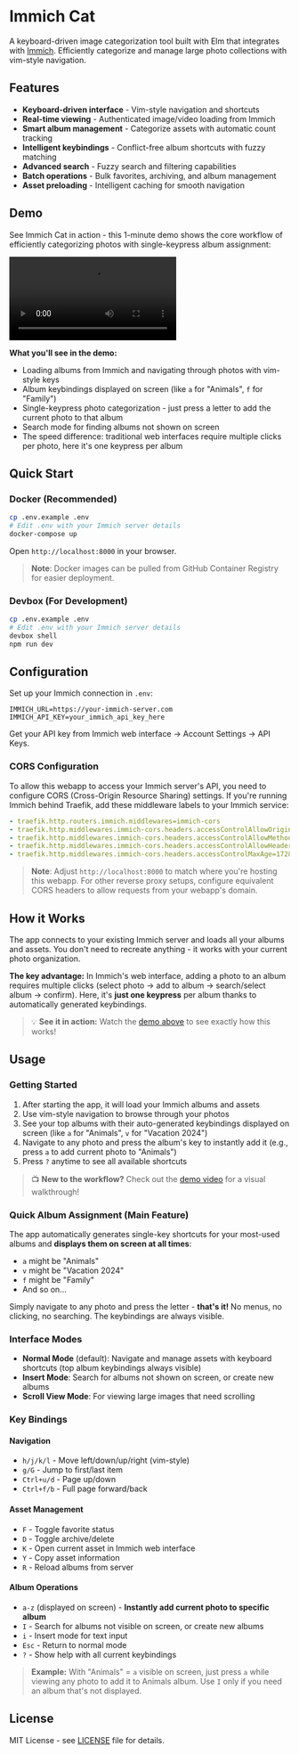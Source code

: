 # Immich Cat

A keyboard-driven image categorization tool built with Elm that integrates with [Immich](https://immich.app/). Efficiently categorize and manage large photo collections with vim-style navigation.

## Features

- **Keyboard-driven interface** - Vim-style navigation and shortcuts
- **Real-time viewing** - Authenticated image/video loading from Immich
- **Smart album management** - Categorize assets with automatic count tracking
- **Intelligent keybindings** - Conflict-free album shortcuts with fuzzy matching
- **Advanced search** - Fuzzy search and filtering capabilities
- **Batch operations** - Bulk favorites, archiving, and album management
- **Asset preloading** - Intelligent caching for smooth navigation

## Demo

See Immich Cat in action - this 1-minute demo shows the core workflow of efficiently categorizing photos with single-keypress album assignment:

![Demo Video](assets/demo.mp4)

**What you'll see in the demo:**

- Loading albums from Immich and navigating through photos with vim-style keys
- Album keybindings displayed on screen (like `a` for "Animals", `f` for "Family")
- Single-keypress photo categorization - just press a letter to add the current photo to that album
- Search mode for finding albums not shown on screen
- The speed difference: traditional web interfaces require multiple clicks per photo, here it's one keypress per album

## Quick Start

### Docker (Recommended)

```bash
cp .env.example .env
# Edit .env with your Immich server details
docker-compose up
```

Open `http://localhost:8000` in your browser.

> **Note**: Docker images can be pulled from GitHub Container Registry for easier deployment.

### Devbox (For Development)

```bash
cp .env.example .env
# Edit .env with your Immich server details
devbox shell
npm run dev
```

## Configuration

Set up your Immich connection in `.env`:

```env
IMMICH_URL=https://your-immich-server.com
IMMICH_API_KEY=your_immich_api_key_here
```

Get your API key from Immich web interface → Account Settings → API Keys.

### CORS Configuration

To allow this webapp to access your Immich server's API, you need to configure CORS (Cross-Origin Resource Sharing) settings. If you're running Immich behind Traefik, add these middleware labels to your Immich service:

```yaml
- traefik.http.routers.immich.middlewares=immich-cors
- traefik.http.middlewares.immich-cors.headers.accessControlAllowOriginList=http://localhost:8000
- traefik.http.middlewares.immich-cors.headers.accessControlAllowMethods=GET, PUT, POST, DELETE, OPTIONS
- traefik.http.middlewares.immich-cors.headers.accessControlAllowHeaders=X-Api-Key, User-Agent, Content-Type
- traefik.http.middlewares.immich-cors.headers.accessControlMaxAge=1728000
```

> **Note**: Adjust `http://localhost:8000` to match where you're hosting this webapp. For other reverse proxy setups, configure equivalent CORS headers to allow requests from your webapp's domain.

## How it Works

The app connects to your existing Immich server and loads all your albums and assets. You don't need to recreate anything - it works with your current photo organization.

**The key advantage:** In Immich's web interface, adding a photo to an album requires multiple clicks (select photo → add to album → search/select album → confirm). Here, it's **just one keypress** per album thanks to automatically generated keybindings.

> 💡 **See it in action:** Watch the [demo above](#demo) to see exactly how this works!

## Usage

### Getting Started

1. After starting the app, it will load your Immich albums and assets
2. Use vim-style navigation to browse through your photos
3. See your top albums with their auto-generated keybindings displayed on screen (like `a` for "Animals", `v` for "Vacation 2024")
4. Navigate to any photo and press the album's key to instantly add it (e.g., press `a` to add current photo to "Animals")
5. Press `?` anytime to see all available shortcuts

> 📺 **New to the workflow?** Check out the [demo video](#demo) for a visual walkthrough!

### Quick Album Assignment (Main Feature)

The app automatically generates single-key shortcuts for your most-used albums and **displays them on screen at all times**:

- `a` might be "Animals"
- `v` might be "Vacation 2024"
- `f` might be "Family"
- And so on...

Simply navigate to any photo and press the letter - **that's it!** No menus, no clicking, no searching. The keybindings are always visible.

### Interface Modes

- **Normal Mode** (default): Navigate and manage assets with keyboard shortcuts (top album keybindings always visible)
- **Insert Mode**: Search for albums not shown on screen, or create new albums
- **Scroll View Mode**: For viewing large images that need scrolling

### Key Bindings

#### Navigation

- `h/j/k/l` - Move left/down/up/right (vim-style)
- `g/G` - Jump to first/last item
- `Ctrl+u/d` - Page up/down
- `Ctrl+f/b` - Full page forward/back

#### Asset Management

- `F` - Toggle favorite status
- `D` - Toggle archive/delete
- `K` - Open current asset in Immich web interface
- `Y` - Copy asset information
- `R` - Reload albums from server

#### Album Operations

- `a-z` (displayed on screen) - **Instantly add current photo to specific album**
- `I` - Search for albums not visible on screen, or create new albums
- `i` - Insert mode for text input
- `Esc` - Return to normal mode
- `?` - Show help with all current keybindings

> **Example:** With "Animals" = `a` visible on screen, just press `a` while viewing any photo to add it to Animals album. Use `I` only if you need an album that's not displayed.

## License

MIT License - see [LICENSE](LICENSE) file for details.

